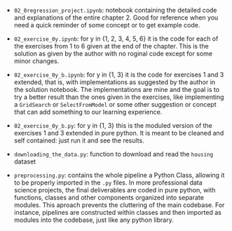 - `02_0regression_project.ipynb`: notebook containing the detailed code and explanations of the entire chapter 2. Good for reference when you need a quick reminder of some concept or to get example code.

- `02_exercise_0y.ipynb`: for y in {1, 2, 3, 4, 5, 6} it is the code for each of the exercises from 1 to 6 given at the end of the chapter. This is the solution as given by the author with no roginal code except for some minor changes.

- `02_exercise_0y_b.ipynb`: for y in {1, 3}  it is the code for exercises 1 and 3 extended, that is, with implementations as suggested by the author in the solution notebook. The implementations are mine and the goal is to try a better result than the ones given in the exercises, like implementing a `GridSearch` or `SelectFromModel` or some other suggestion or concept that can add something to our learning experience.

- `02_exercise_0y_b.py`: for y in {1, 3} this is the moduled version of the exercises 1 and 3 extended in pure python. It is meant to be cleaned and self contained: just run it and see the results.

- `downloading_the_data.py`: function to download and read the `housing` dataset

- `preprocessing.py`: contains the whole pipeline a Python Class, allowing it to be properly imported in the `.py` files. In more professional data science projects, the final deliverables are coded in pure python, with functions, classes and other components organized into separate modules. This aproach prevents the cluttering of the main codebase. For instance, pipelines are constructed within classes and then imported as modules into the codebase, just like any python library.
